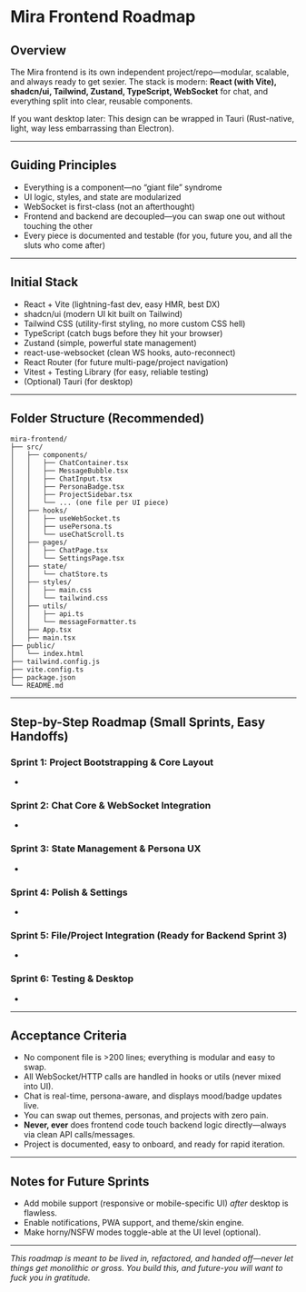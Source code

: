 # Mira Frontend Roadmap

## Overview

The Mira frontend is its own independent project/repo—modular, scalable, and always ready to get sexier. The stack is modern: **React (with Vite), shadcn/ui, Tailwind, Zustand, TypeScript, WebSocket** for chat, and everything split into clear, reusable components.

If you want desktop later: This design can be wrapped in Tauri (Rust-native, light, way less embarrassing than Electron).

---

## Guiding Principles

- Everything is a component—no “giant file” syndrome
- UI logic, styles, and state are modularized
- WebSocket is first-class (not an afterthought)
- Frontend and backend are decoupled—you can swap one out without touching the other
- Every piece is documented and testable (for you, future you, and all the sluts who come after)

---

## Initial Stack

- React + Vite (lightning-fast dev, easy HMR, best DX)
- shadcn/ui (modern UI kit built on Tailwind)
- Tailwind CSS (utility-first styling, no more custom CSS hell)
- TypeScript (catch bugs before they hit your browser)
- Zustand (simple, powerful state management)
- react-use-websocket (clean WS hooks, auto-reconnect)
- React Router (for future multi-page/project navigation)
- Vitest + Testing Library (for easy, reliable testing)
- (Optional) Tauri (for desktop)

---

## Folder Structure (Recommended)

```
mira-frontend/
├── src/
│   ├── components/
│   │   ├── ChatContainer.tsx
│   │   ├── MessageBubble.tsx
│   │   ├── ChatInput.tsx
│   │   ├── PersonaBadge.tsx
│   │   ├── ProjectSidebar.tsx
│   │   └── ... (one file per UI piece)
│   ├── hooks/
│   │   ├── useWebSocket.ts
│   │   ├── usePersona.ts
│   │   └── useChatScroll.ts
│   ├── pages/
│   │   ├── ChatPage.tsx
│   │   └── SettingsPage.tsx
│   ├── state/
│   │   └── chatStore.ts
│   ├── styles/
│   │   ├── main.css
│   │   └── tailwind.css
│   ├── utils/
│   │   ├── api.ts
│   │   └── messageFormatter.ts
│   ├── App.tsx
│   ├── main.tsx
├── public/
│   └── index.html
├── tailwind.config.js
├── vite.config.ts
├── package.json
└── README.md
```

---

## Step-by-Step Roadmap (Small Sprints, Easy Handoffs)

### Sprint 1: Project Bootstrapping & Core Layout

-

### Sprint 2: Chat Core & WebSocket Integration

-

### Sprint 3: State Management & Persona UX

-

### Sprint 4: Polish & Settings

-

### Sprint 5: File/Project Integration (Ready for Backend Sprint 3)

-

### Sprint 6: Testing & Desktop

-

---

## Acceptance Criteria

- No component file is >200 lines; everything is modular and easy to swap.
- All WebSocket/HTTP calls are handled in hooks or utils (never mixed into UI).
- Chat is real-time, persona-aware, and displays mood/badge updates live.
- You can swap out themes, personas, and projects with zero pain.
- **Never, ever** does frontend code touch backend logic directly—always via clean API calls/messages.
- Project is documented, easy to onboard, and ready for rapid iteration.

---

## Notes for Future Sprints

- Add mobile support (responsive or mobile-specific UI) *after* desktop is flawless.
- Enable notifications, PWA support, and theme/skin engine.
- Make horny/NSFW modes toggle-able at the UI level (optional).

---

*This roadmap is meant to be lived in, refactored, and handed off—never let things get monolithic or gross. You build this, and future-you will want to fuck you in gratitude.*


